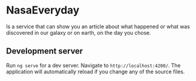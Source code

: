 # NasaEveryday

Is a service that can show you an article about what happened or what was discovered in our galaxy or on earth, on the day you chose.

## Development server

Run `ng serve` for a dev server. Navigate to `http://localhost:4200/`. The application will automatically reload if you change any of the source files.
